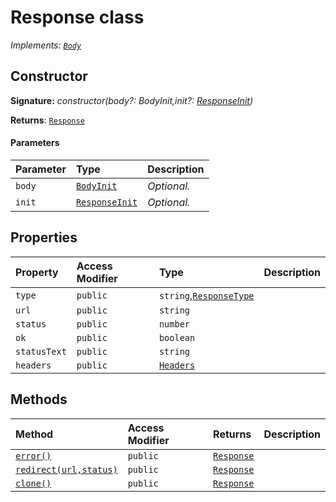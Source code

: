 # Response class

_Implements: [`Body`](../whatwg-fetch/body.md)_






## Constructor


**Signature:** _constructor(body?: BodyInit,init?: [ResponseInit](../whatwg-fetch/responseinit.md))_

**Returns**: [`Response`](../whatwg-fetch/response.md)



#### Parameters


| Parameter	   | Type    | Description |
|:-------------|:---------------|:------------|
| `body`    | [`BodyInit`](..//whatwg-fetch.md#types) | _Optional._ |
| `init`    | [`ResponseInit`](../whatwg-fetch/responseinit.md) | _Optional._ |


## Properties

| Property	   | Access Modifier | Type	| Description|
|:-------------|:----|:-------|:-----------|
|`type`     | `public` | `string`,[`ResponseType`](../whatwg-fetch/responsetype.md) |  |
|`url`     | `public` | `string` |  |
|`status`     | `public` | `number` |  |
|`ok`     | `public` | `boolean` |  |
|`statusText`     | `public` | `string` |  |
|`headers`     | `public` | [`Headers`](../whatwg-fetch/headers.md) |  |




## Methods

| Method	   | Access Modifier | Returns	| Description|
|:-------------|:----|:-------|:-----------|
|[`error()`](error-s60i9.md)     | `public` | [`Response`](../whatwg-fetch/response.md) |  |
|[`redirect(url,status)`](redirect-3bnq9.md)     | `public` | [`Response`](../whatwg-fetch/response.md) |  |
|[`clone()`](clone-3maq9.md)     | `public` | [`Response`](../whatwg-fetch/response.md) |  |




